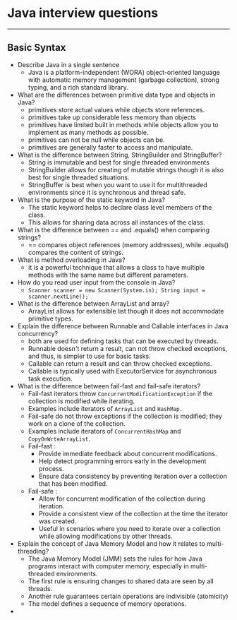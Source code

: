 # Java interview questions

---

## Basic Syntax
* Describe Java in a single sentence
  * Java is a platform-independent (WORA) object-oriented language with automatic memory management (garbage collection), strong typing, and a rich standard library.
* What are the differences between primitive data type and objects in Java?
  * primitives store actual values while objects store references.
  * primitives take up considerable less memory than objects
  * primitives have limited built in methods while objects allow you to implement as many methods as possible.
  * primitives can not be null while objects can be.
  * primitives are generally faster to access and manipulate.
* What is the difference between String, StringBuilder and StringBuffer?
  * String is immutable and best for single threaded environments
  * StringBuilder allows for creating of mutable strings though it is also best for single threaded situations.
  * StringBuffer is best when you want to use it for multithreaded environments since it is synchronous and thread safe.
* What is the purpose of the static keyword in Java?
  * The static keyword helps to declare class level members of the class.
  * This allows for sharing data across all instances of the class.
* What is the difference between == and .equals() when comparing strings?
  * == compares object references (memory addresses), while .equals() compares the content of strings.
* What is method overloading in Java?
  * it is a powerful technique that allows a class to have multiple methods with the same name but different parameters.
* How do you read user input from the console in Java?
  * ```Scanner scanner = new Scanner(System.in); String input = scanner.nextLine();```
* What is the difference between ArrayList and array?
  * ArrayList allows for extensible list though it does not accommodate primitive types.
* Explain the difference between Runnable and Callable interfaces in Java concurrency?
  * both are used for defining tasks that can be executed by threads.
  * Runnable doesn't return a result, can not throw checked exceptions, and thus, is simpler to use for basic tasks.
  * Callable can return a result and can throw checked exceptions.
  * Callable is typically used with ExecutorService for asynchronous task execution.
* What is the difference between fail-fast and fail-safe iterators?
  * Fail-fast iterators throw `ConcurrentModificationException` if the collection is modified while iterating.
  * Examples include iterators of `ArrayList` and `HashMap`.
  * Fail-safe do not throw exceptions if the collection is modified; they work on a clone of the collection.
  * Examples include iterators of `ConcurrentHashMap` and `CopyOnWrteArrayList`.
  * Fail-fast : 
    * Provide immediate feedback about concurrent modifications.
    * Help detect programming errors early in the development process.
    * Ensure data consistency by preventing iteration over a collection that has been modified.
  * Fail-safe : 
    * Allow for concurrent modification of the collection during iteration.
    * Provide a consistent view of the collection at the time the iterator was created.
    * Useful in scenarios where you need to iterate over a collection while allowing modifications by other threads.
* Explain the concept of Java Memory Model and how it relates to multi-threading?
  * The Java Memory Model (JMM) sets the rules for how Java programs interact with computer memory, especially in multi-threaded environments.
  * The first rule is ensuring changes to shared data are seen by all threads.
  * Another rule guarantees certain operations are indivisible (atomicity)
  * The model defines a sequence of memory operations.
* 